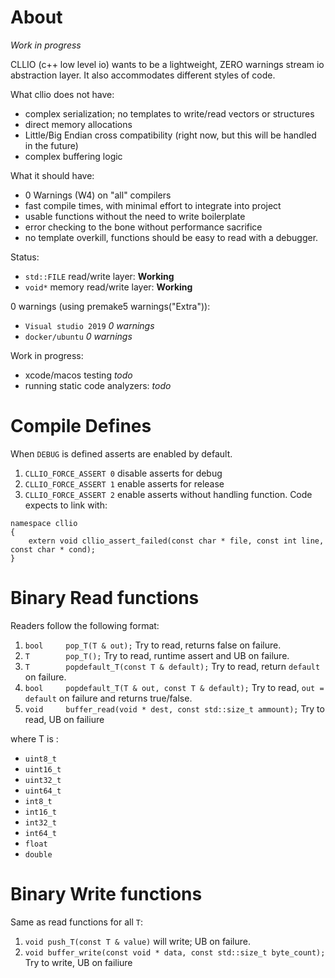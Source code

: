 
# About

*Work in progress*

CLLIO (c++ low level io) wants to be a lightweight, ZERO warnings stream io abstraction layer. It also accommodates different styles of code.

What cllio does not have:
- complex serialization; no templates to write/read vectors or structures
- direct memory allocations
- Little/Big Endian cross compatibility (right now, but this will be handled in the future)
- complex buffering logic

What it should have:
- 0 Warnings (W4) on "all" compilers
- fast compile times, with minimal effort to integrate into project
- usable functions without the need to write boilerplate
- error checking to the bone without performance sacrifice
- no template overkill, functions should be easy to read with a debugger.

Status:
- `std::FILE` read/write layer: **Working**
- `void*` memory read/write layer: **Working**

0 warnings (using premake5 warnings("Extra")):
- `Visual studio 2019` *0 warnings*
- `docker/ubuntu` *0 warnings*

Work in progress:
- xcode/macos testing *todo*
- running static code analyzers: *todo*

# Compile Defines

When `DEBUG` is defined asserts are enabled by default.

1. `CLLIO_FORCE_ASSERT 0` disable asserts for debug
2. `CLLIO_FORCE_ASSERT 1` enable asserts for release
3. `CLLIO_FORCE_ASSERT 2` enable asserts without handling function. Code expects to link with: 
```
namespace cllio
{
	extern void cllio_assert_failed(const char * file, const int line, const char * cond);
}
```

# Binary Read functions
Readers follow the following format:

1. `bool 	 pop_T(T & out);`  Try to read, returns false on failure.
2. `T 	 	 pop_T();` Try to read, runtime assert and UB on failure.
3. `T 	 	 popdefault_T(const T & default);` Try to read, return `default` on failure.
4. `bool 	 popdefault_T(T & out, const T & default);` Try to read, `out = default` on failure and returns true/false.
5. `void	 buffer_read(void * dest, const std::size_t ammount);` Try to read, UB on failiure

where T is :

- `uint8_t`
- `uint16_t`
- `uint32_t`
- `uint64_t`
- `int8_t`
- `int16_t`
- `int32_t`
- `int64_t`
- `float`
- `double`

# Binary Write functions

Same as read functions for all `T`:

1. `void push_T(const T & value)` will write; UB on failure.
2. `void buffer_write(const void * data, const std::size_t byte_count);` Try to write, UB on failiure

